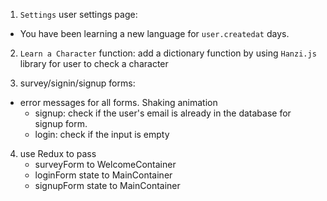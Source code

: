 1. `Settings` user settings page: 
  - You have been learning a new language for `user.createdat` days.
  
2. `Learn a Character` function: add a dictionary function by using `Hanzi.js` library for user to check a character

3. survey/signin/signup forms: 
  - error messages for all forms. Shaking animation
    - signup: check if the user's email is already in the database for signup form.
    - login: check if the input is empty

4. use Redux to pass
   - surveyForm to WelcomeContainer
   - loginForm state to MainContainer
   - signupForm state to MainContainer
